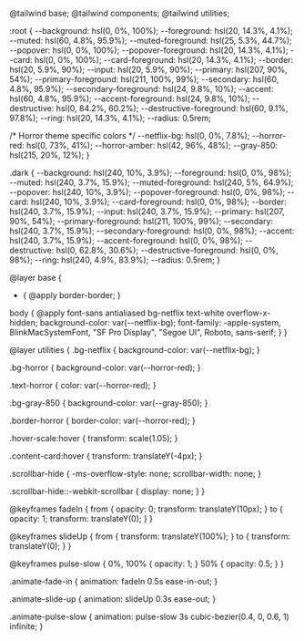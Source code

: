 @tailwind base;
@tailwind components;
@tailwind utilities;

:root {
  --background: hsl(0, 0%, 100%);
  --foreground: hsl(20, 14.3%, 4.1%);
  --muted: hsl(60, 4.8%, 95.9%);
  --muted-foreground: hsl(25, 5.3%, 44.7%);
  --popover: hsl(0, 0%, 100%);
  --popover-foreground: hsl(20, 14.3%, 4.1%);
  --card: hsl(0, 0%, 100%);
  --card-foreground: hsl(20, 14.3%, 4.1%);
  --border: hsl(20, 5.9%, 90%);
  --input: hsl(20, 5.9%, 90%);
  --primary: hsl(207, 90%, 54%);
  --primary-foreground: hsl(211, 100%, 99%);
  --secondary: hsl(60, 4.8%, 95.9%);
  --secondary-foreground: hsl(24, 9.8%, 10%);
  --accent: hsl(60, 4.8%, 95.9%);
  --accent-foreground: hsl(24, 9.8%, 10%);
  --destructive: hsl(0, 84.2%, 60.2%);
  --destructive-foreground: hsl(60, 9.1%, 97.8%);
  --ring: hsl(20, 14.3%, 4.1%);
  --radius: 0.5rem;

  /* Horror theme specific colors */
  --netflix-bg: hsl(0, 0%, 7.8%);
  --horror-red: hsl(0, 73%, 41%);
  --horror-amber: hsl(42, 96%, 48%);
  --gray-850: hsl(215, 20%, 12%);
}

.dark {
  --background: hsl(240, 10%, 3.9%);
  --foreground: hsl(0, 0%, 98%);
  --muted: hsl(240, 3.7%, 15.9%);
  --muted-foreground: hsl(240, 5%, 64.9%);
  --popover: hsl(240, 10%, 3.9%);
  --popover-foreground: hsl(0, 0%, 98%);
  --card: hsl(240, 10%, 3.9%);
  --card-foreground: hsl(0, 0%, 98%);
  --border: hsl(240, 3.7%, 15.9%);
  --input: hsl(240, 3.7%, 15.9%);
  --primary: hsl(207, 90%, 54%);
  --primary-foreground: hsl(211, 100%, 99%);
  --secondary: hsl(240, 3.7%, 15.9%);
  --secondary-foreground: hsl(0, 0%, 98%);
  --accent: hsl(240, 3.7%, 15.9%);
  --accent-foreground: hsl(0, 0%, 98%);
  --destructive: hsl(0, 62.8%, 30.6%);
  --destructive-foreground: hsl(0, 0%, 98%);
  --ring: hsl(240, 4.9%, 83.9%);
  --radius: 0.5rem;
}

@layer base {
  * {
    @apply border-border;
  }

  body {
    @apply font-sans antialiased bg-netflix text-white overflow-x-hidden;
    background-color: var(--netflix-bg);
    font-family: -apple-system, BlinkMacSystemFont, "SF Pro Display", "Segoe UI", Roboto, sans-serif;
  }
}

@layer utilities {
  .bg-netflix {
    background-color: var(--netflix-bg);
  }
  
  .bg-horror {
    background-color: var(--horror-red);
  }
  
  .text-horror {
    color: var(--horror-red);
  }
  
  .bg-gray-850 {
    background-color: var(--gray-850);
  }
  
  .border-horror {
    border-color: var(--horror-red);
  }
  
  .hover-scale:hover {
    transform: scale(1.05);
  }
  
  .content-card:hover {
    transform: translateY(-4px);
  }
  
  .scrollbar-hide {
    -ms-overflow-style: none;
    scrollbar-width: none;
  }
  
  .scrollbar-hide::-webkit-scrollbar {
    display: none;
  }
}

@keyframes fadeIn {
  from { 
    opacity: 0; 
    transform: translateY(10px); 
  }
  to { 
    opacity: 1; 
    transform: translateY(0); 
  }
}

@keyframes slideUp {
  from { 
    transform: translateY(100%); 
  }
  to { 
    transform: translateY(0); 
  }
}

@keyframes pulse-slow {
  0%, 100% {
    opacity: 1;
  }
  50% {
    opacity: 0.5;
  }
}

.animate-fade-in {
  animation: fadeIn 0.5s ease-in-out;
}

.animate-slide-up {
  animation: slideUp 0.3s ease-out;
}

.animate-pulse-slow {
  animation: pulse-slow 3s cubic-bezier(0.4, 0, 0.6, 1) infinite;
}
